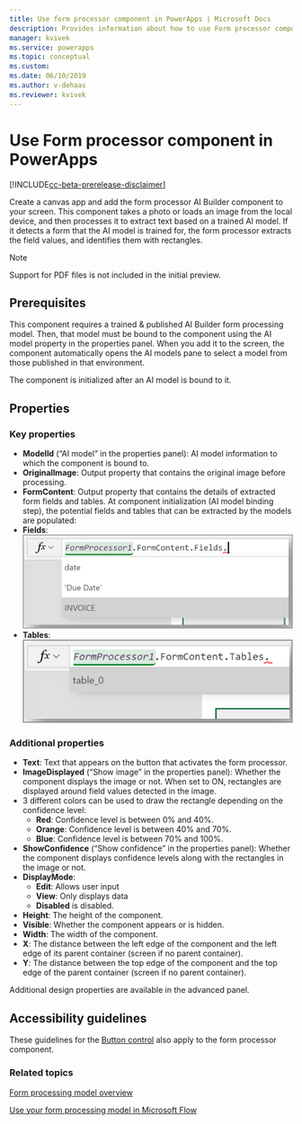 ```yaml
---
title: Use form processor component in PowerApps | Microsoft Docs
description: Provides information about how to use Form processor component in PowerApps
manager: kvivek
ms.service: powerapps
ms.topic: conceptual
ms.custom: 
ms.date: 06/10/2019
ms.author: v-dehaas
ms.reviewer: kvivek
---
```


# Use Form processor component in PowerApps

[!INCLUDE[cc-beta-prerelease-disclaimer](./includes/cc-beta-prerelease-disclaimer.md)]

Create a canvas app and add the form processor AI Builder component to your screen. This component takes a photo or loads an image from the local device, and then processes it to extract text based on a trained AI model. If it detects a form that the AI model is trained for, the form processor extracts the field values, and identifies them with rectangles.

> [!NOTE] 
>Support for PDF files is not included in the initial preview.

## Prerequisites
This component requires a trained & published AI Builder form processing model. Then, that model must be bound to the component using the AI model property in the properties panel.
When you add it to the screen, the component automatically opens the AI models pane to select a model from those published in that environment. 

The component is initialized after an AI model is bound to it.

## Properties
### Key properties
-	**ModelId** (“AI model” in the properties panel): AI model information to which the component is bound to.
-	**OriginalImage**: Output property that contains the original image before processing.
-	**FormContent**: Output property that contains the details of extracted form fields and tables. At component initialization (AI model binding step), the potential fields and tables that can be extracted by the models are populated:
-	**Fields**:
    ![Form fields screen](media/form-fields.png "Form fields screen")
-	**Tables**:
    ![Form tables screen](media/form-tables.png "Form tables screen") 

### Additional properties
-	**Text**: Text that appears on the button that activates the form processor.
-	**ImageDisplayed** (“Show image” in the properties panel): Whether the component displays the image or not. When set to ON, rectangles are displayed around field values detected in the image.
-	3 different colors can be used to draw the rectangle depending on the confidence level:
    -	**Red**: Confidence level is between 0% and 40%.
    -	**Orange**: Confidence level is between 40% and 70%.
    -	**Blue**: Confidence level is between 70% and 100%.
-	**ShowConfidence** (“Show confidence” in the properties panel): Whether the component displays confidence levels along with the rectangles in the image or not.
-	**DisplayMode**:
    - **Edit**: Allows user input
    - **View**: Only displays data 
    - **Disabled** is disabled.
-	**Height**: The height of the component.
-	**Visible**: Whether the component appears or is hidden.
-	**Width**: The width of the component.
-	**X**: The distance between the left edge of the component and the left edge of its parent container (screen if no parent container).
-	**Y**: The distance between the top edge of the component and the top edge of the parent container (screen if no parent container).

Additional design properties are available in the advanced panel.

## Accessibility guidelines
These guidelines for the [Button control](/powerapps/maker/canvas-apps/controls/control-button) also apply to the form processor component.

### Related topics

[Form processing model overview](form-processing-model-overview.md)

[Use your form processing model in Microsoft Flow](form-processing-model-in-flow)
